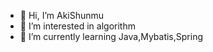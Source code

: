 - 👋 Hi, I’m AkiShunmu
- 👀 I’m interested in algorithm
- 🌱 I’m currently learning Java,Mybatis,Spring

<!---
AkiShunmu/AkiShunmu is a ✨ special ✨ repository because its `README.md` (this file) appears on your GitHub profile.
You can click the Preview link to take a look at your changes.
--->
